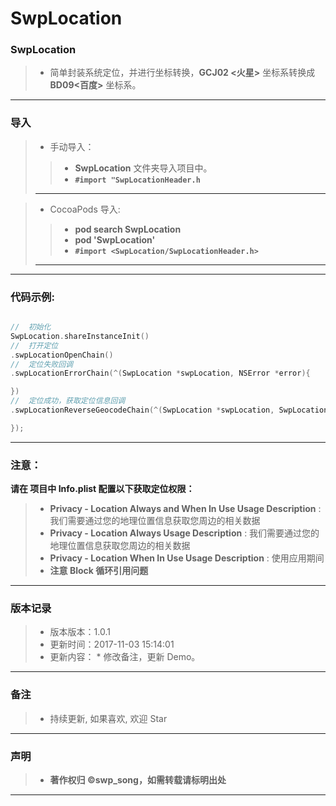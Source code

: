 # SwpLocation

### SwpLocation

> * 简单封装系统定位，并进行坐标转换，**GCJ02 <火星>** 坐标系转换成 **BD09<百度>** 坐标系。

-------

### 导入

> * 手动导入：
> 
>> * **SwpLocation** 文件夹导入项目中。
>> * **`#import "SwpLocationHeader.h`**
>> 
> -------

> * CocoaPods 导入:
> 
>> * **pod search SwpLocation**
>> * **pod 'SwpLocation'**
>> * **`#import <SwpLocation/SwpLocationHeader.h>`**
>> 
> -------

-------

### 代码示例:

```Objective-C

//  初始化
SwpLocation.shareInstanceInit()
//  打开定位
.swpLocationOpenChain()
//  定位失败回调
.swpLocationErrorChain(^(SwpLocation *swpLocation, NSError *error){

})
//  定位成功，获取定位信息回调
.swpLocationReverseGeocodeChain(^(SwpLocation *swpLocation, SwpLocationModel *model, NSError *error){

});

```

-------

### 注意：

**请在 项目中 Info.plist 配置以下获取定位权限：**
> * **Privacy - Location Always and When In Use Usage Description** : 我们需要通过您的地理位置信息获取您周边的相关数据
> * **Privacy - Location Always Usage Description** : 我们需要通过您的地理位置信息获取您周边的相关数据
> * **Privacy - Location When In Use Usage Description** : 使用应用期间
> * **注意 Block 循环引用问题**
> 
-------


### 版本记录

> * 版本版本：1.0.1
> * 更新时间：2017-11-03 15:14:01
> * 更新内容：
    * 修改备注，更新 Demo。

-------

### 备注

> * 持续更新, 如果喜欢, 欢迎 Star

-------

### 声明

 > * **著作权归 ©swp_song，如需转载请标明出处**

-------



